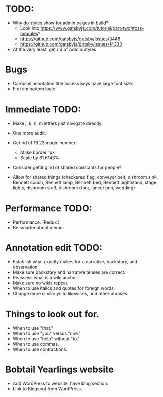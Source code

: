 # TODO:
* Why do styles show for admin pages in build?
    * Look into https://www.gatsbyjs.com/tutorial/part-two/#css-modules?
    * https://github.com/gatsbyjs/gatsby/issues/3446
    * https://github.com/gatsbyjs/gatsby/issues/14333
* At the very least, get rid of Admin styles

# Bugs
* Carousel annotation title access keys have large font size.
* Fix trim bottom logic.

# Immediate TODO:
* Make j, k, n, m letters just navigate directly.
* One more audit.
* Get rid of 16.23 magic number!
    * Make border 1px
    * Scale by 61.6143%

* Consider getting rid of shared constants for people?
* Allow for shared things (checkered flag, conveyor belt, dishroom sink, Bennett couch, Bennett lamp, Bennett bed, Bennett nightstand, stage lights, dishroom stuff, dishroom door, lancet pen, wedding)

# Performance TODO:
* Performance. (Redux.)
* Be smarter about memo.

# Annotation edit TODO:
* Establish what exactly makes for a narrative, backstory, and observation.
* Make sure backstory and narrative tenses are correct.
* Reassess what is a wiki anchor.
* Make sure no wikis repeat.
* When to use italics and quotes for foreign words.
* Change more similarlys to likewises, and other phrases.

# Things to look out for.
* When to use "that."
* When to use "you" versus "one."
* When to use "help" without "to."
* When to use commas.
* When to use contractions.

# Bobtail Yearlings website
* Add WordPress to website, have blog section.
* Link to Blogspot from WordPress.
